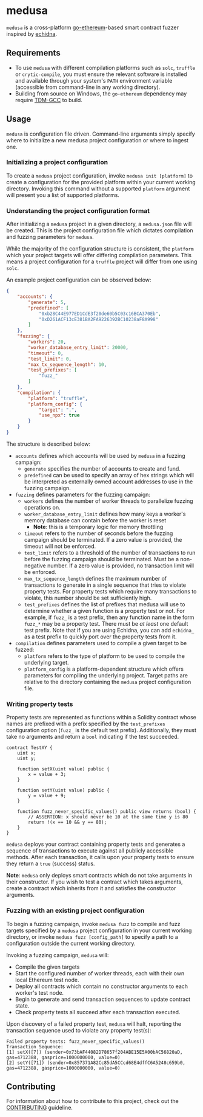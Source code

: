 # medusa
`medusa` is a cross-platform [go-ethereum](https://github.com/ethereum/go-ethereum/)-based smart contract fuzzer inspired by [echidna](https://github.com/crytic/echidna).

## Requirements
- To use `medusa` with different compilation platforms such as `solc`, `truffle` or `crytic-compile`, you must ensure the relevant software is installed and available through your system's `PATH` environment variable (accessible from command-line in any working directory). 
- Building from source on Windows, the `go-ethereum` dependency may require [TDM-GCC](https://stackoverflow.com/questions/43580131/exec-gcc-executable-file-not-found-in-path-when-trying-go-build) to build.

## Usage
`medusa` is configuration file driven. Command-line arguments simply specify where to initialize a new medusa project configuration or where to ingest one.

### Initializing a project configuration
To create a `medusa` project configuration, invoke `medusa init [platform]` to create a configuration for the provided platform within your current working directory. Invoking this command without a supported `platform` argument will present you a list of supported platforms.

### Understanding the project configuration format
After initializing a `medusa` project in a given directory, a `medusa.json` file will be created. This is the project configuration file which dictates compilation and fuzzing parameters for `medusa`.

While the majority of the configuration structure is consistent, the `platform` which your project targets will offer differing compilation parameters. This means a project configuration for a `truffle` project will differ from one using `solc`.

An example project configuration can be observed below:
```json
{
	"accounts": {
		"generate": 5,
		"predefined": [
			"0xb28C44E977ED1CdE3f20de60b5C03c16BCA370Eb",
			"0xD261ACF13cE381BA2FA9226392BC10238aF8A998"
		]
	},
	"fuzzing": {
		"workers": 20,
		"worker_database_entry_limit": 20000,
		"timeout": 0,
		"test_limit": 0,
		"max_tx_sequence_length": 10,
		"test_prefixes": [
			"fuzz_"
		]
	},
	"compilation": {
		"platform": "truffle",
		"platform_config": {
			"target": ".",
			"use_npx": true
		}
	}
}
```

The structure is described below:
- `accounts` defines which accounts will be used by `medusa` in a fuzzing campaign:
  - `generate` specifies the number of accounts to create and fund. 
  - `predefined` can be used to specify an array of hex strings which will be interpreted as externally owned account addresses to use in the fuzzing campaign.
- `fuzzing` defines parameters for the fuzzing campaign:
  - `workers` defines the number of worker threads to parallelize fuzzing operations on.
  - `worker_database_entry_limit` defines how many keys a worker's memory database can contain before the worker is reset
    - **Note**: this is a temporary logic for memory throttling
  - `timeout` refers to the number of seconds before the fuzzing campaign should be terminated. If a zero value is provided, the timeout will not be enforced.
  - `test_limit` refers to a threshold of the number of transactions to run before the fuzzing campaign should be terminated. Must be a non-negative number. If a zero value is provided, no transaction limit will be enforced.
  - `max_tx_sequence_length` defines the maximum number of transactions to generate in a single sequence that tries to violate property tests. For property tests which require many transactions to violate, this number should be set sufficiently high.
  - `test_prefixes` defines the list of prefixes that medusa will use to determine whether a given function is a property test or not. For example, if `fuzz_` is a test prefix, then any function name in the form `fuzz_*` may be a property test. There must be _at least_ one default test prefix. Note that if you are using Echidna, you can add `echidna_` as a test prefix to quickly port over the property tests from it.
- `compilation` defines parameters used to compile a given target to be fuzzed:
  - `platform` refers to the type of platform to be used to compile the underlying target.
  - `platform_config` is a platform-dependent structure which offers parameters for compiling the underlying project. Target paths are relative to the directory containing the `medusa` project configuration file.

### Writing property tests
Property tests are represented as functions within a Solidity contract whose names are prefixed with a prefix specified by the `test_prefixes` configuration option (`fuzz_` is the default test prefix). Additionally, they must take no arguments and return a `bool` indicating if the test succeeded.
```solidity
contract TestXY {
    uint x;
    uint y;

    function setX(uint value) public {
        x = value + 3;
    }

    function setY(uint value) public {
        y = value + 9;
    }

    function fuzz_never_specific_values() public view returns (bool) {
        // ASSERTION: x should never be 10 at the same time y is 80
        return !(x == 10 && y == 80);
    }
}
```
`medusa` deploys your contract containing property tests and generates a sequence of transactions to execute against all publicly accessible methods. After each transaction, it calls upon your property tests to ensure they return a `true` (success) status.

**Note**: `medusa` only deploys smart contracts which do not take arguments in their constructor. If you wish to test a contract which takes arguments, create a contract which inherits from it and satisfies the constructor arguments.


### Fuzzing with an existing project configuration
To begin a fuzzing campaign, invoke `medusa fuzz` to compile and fuzz targets specified by a `medusa` project configuration in your current working directory, or invoke `medusa fuzz [config_path]` to specify a path to a configuration outside the current working directory.

Invoking a fuzzing campaign, `medusa` will:
- Compile the given targets
- Start the configured number of worker threads, each with their own local Ethereum test node.
- Deploy all contracts which contain no constructor arguments to each worker's test node.
- Begin to generate and send transaction sequences to update contract state.
- Check property tests all succeed after each transaction executed.

Upon discovery of a failed property test, `medusa` will halt, reporting the transaction sequence used to violate any property test(s):
```
Failed property tests: fuzz_never_specific_values()
Transaction Sequence:
[1] setX([7]) (sender=0x73bAF44082D78657f204ABE15E5A00bAC56820aD, gas=4712388, gasprice=1000000000, value=0)
[2] setY([71]) (sender=0x857371A82Cc85dA5CCcd68E4dffC6A5248c659b0, gas=4712388, gasprice=1000000000, value=0)
```

## Contributing
For information about how to contribute to this project, check out the [CONTRIBUTING](./CONTRIBUTING.md) guideline.
